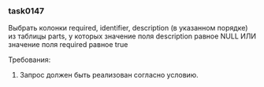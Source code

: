 
### task0147

Выбрать колонки required, identifier, description (в указанном порядке)
из таблицы parts, у которых значение поля description равное NULL 
ИЛИ значение поля required равное true


Требования:
1.	Запрос должен быть реализован согласно условию.


